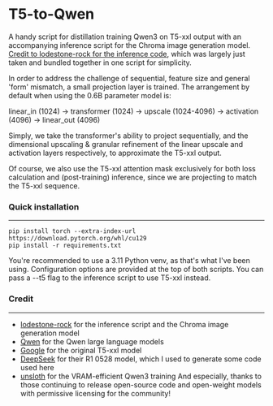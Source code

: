 # T5-to-Qwen

A handy script for distillation training Qwen3 on T5-xxl output with an accompanying inference script for the Chroma image generation model. [Credit to lodestone-rock for the inference code](https://github.com/lodestone-rock/flow/tree/master), which was largely just taken and bundled together in one script for simplicity.

In order to address the challenge of sequential, feature size and general 'form' mismatch, a small projection layer is trained. The arrangement by default when using the 0.6B parameter model is:

linear_in (1024) -> transformer (1024) -> upscale (1024-4096) -> activation (4096) -> linear_out (4096)

Simply, we take the transformer's ability to project sequentially, and the dimensional upscaling & granular refinement of the linear upscale and activation layers respectively, to approximate the T5-xxl output.

Of course, we also use the T5-xxl attention mask exclusively for both loss calculation and (post-training) inference, since we are projecting to match the T5-xxl sequence.

### Quick installation
---
```
pip install torch --extra-index-url https://download.pytorch.org/whl/cu129
pip install -r requirements.txt
```

You're recommended to use a 3.11 Python venv, as that's what I've been using. Configuration options are provided at the top of both scripts. You can pass a --t5 flag to the inference script to use T5-xxl instead.

### Credit
---
- [lodestone-rock](https://huggingface.co/lodestones) for the inference script and the Chroma image generation model
- [Qwen](https://huggingface.co/Qwen) for the Qwen large language models
- [Google](https://huggingface.co/google) for the original T5-xxl model
- [DeepSeek](https://huggingface.co/deepseek-ai) for their R1 0528 model, which I used to generate some code used here
- [unsloth](https://huggingface.co/unsloth) for the VRAM-efficient Qwen3 training
And especially, thanks to those continuing to release open-source code and open-weight models with permissive licensing for the community!
